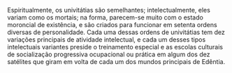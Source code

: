 ﻿Espiritualmente, os univitátias são semelhantes; intelectualmente, eles variam como os mortais; na forma, parecem-se muito com o estado moroncial de existência, e são criados para funcionar em setenta ordens diversas de personalidade. Cada uma dessas ordens de univitátias tem dez variações principais de atividade intelectual, e cada um desses tipos intelectuais variantes preside o treinamento especial e as escolas culturais de socialização progressiva ocupacional ou prática em algum dos dez satélites que giram em volta de cada um dos mundos principais de Edêntia.